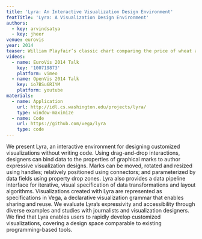 ```yaml
---
title: 'Lyra: An Interactive Visualization Design Environment'
featTitle: 'Lyra: A Visualization Design Environment'
authors:
  - key: arvindsatya
  - key: jheer
venue: eurovis
year: 2014
teaser: William Playfair’s classic chart comparing the price of wheat and wages in England recreated in the Lyra visualization design environment (VDE).
videos:
  - name: EuroVis 2014 Talk
    key: '100719873'
    platform: vimeo
  - name: OpenVis 2014 Talk
    key: io7BSu6RIYM
    platform: youtube
materials:
  - name: Application
    url: http://idl.cs.washington.edu/projects/lyra/
    type: window-maximize
  - name: Code
    url: https://github.com/vega/lyra
    type: code
---
```

We present Lyra, an interactive environment for designing customized visualizations without writing code. Using drag-and-drop interactions, designers can bind data to the properties of graphical marks to author expressive visualization designs. Marks can be moved, rotated and resized using handles; relatively positioned using connectors; and parameterized by data fields using property drop zones. Lyra also provides a data pipeline interface for iterative, visual specification of data transformations and layout algorithms. Visualizations created with Lyra are represented as specifications in Vega, a declarative visualization grammar that enables sharing and reuse. We evaluate Lyra’s expressivity and accessibility through diverse examples and studies with journalists and visualization designers. We find that Lyra enables users to rapidly develop customized visualizations, covering a design space comparable to existing programming-based tools.